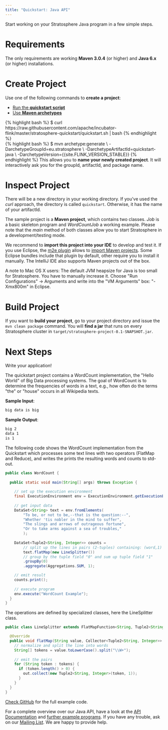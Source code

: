 ```yaml
---
title: "Quickstart: Java API"
---
```


Start working on your Stratosphere Java program in a few simple steps.


# Requirements
The only requirements are working __Maven 3.0.4__ (or higher) and __Java 6.x__ (or higher) installations.

# Create Project
Use one of the following commands to __create a project__:

<ul class="nav nav-tabs" style="border-bottom: none;">
    <li class="active"><a href="#quickstart-script" data-toggle="tab">Run the <strong>quickstart script</strong></a></li>
    <li><a href="#maven-archetype" data-toggle="tab">Use <strong>Maven archetypes</strong></a></li>
</ul>
<div class="tab-content">
    <div class="tab-pane active" id="quickstart-script">
    {% highlight bash %}
    $ curl https://raw.githubusercontent.com/apache/incubator-flink/master/stratosphere-quickstart/quickstart.sh | bash
    {% endhighlight %}
    </div>
    <div class="tab-pane" id="maven-archetype">
    {% highlight bash %}
    $ mvn archetype:generate                             \
      -DarchetypeGroupId=eu.stratosphere               \
      -DarchetypeArtifactId=quickstart-java            \
      -DarchetypeVersion={{site.FLINK_VERSION_STABLE}}
    {% endhighlight %}
        This allows you to <strong>name your newly created project</strong>. It will interactively ask you for the groupId, artifactId, and package name.
    </div>
</div>

# Inspect Project
There will be a new directory in your working directory. If you've used the _curl_ approach, the directory is called `quickstart`. Otherwise, it has the name of your artifactId.

The sample project is a __Maven project__, which contains two classes. _Job_ is a basic skeleton program and _WordCountJob_ a working example. Please note that the _main_ method of both classes allow you to start Stratosphere in a development/testing mode.

We recommend to __import this project into your IDE__ to develop and test it. If you use Eclipse, the [m2e plugin](http://www.eclipse.org/m2e/) allows to [import Maven projects](http://books.sonatype.com/m2eclipse-book/reference/creating-sect-importing-projects.html#fig-creating-import). Some Eclipse bundles include that plugin by default, other require you to install it manually. The IntelliJ IDE also supports Maven projects out of the box.


A note to Mac OS X users: The default JVM heapsize for Java is too small for Stratosphere. You have to manually increase it. Choose "Run Configurations" -> Arguments and write into the "VM Arguments" box: "-Xmx800m" in Eclipse.

# Build Project
If you want to __build your project__, go to your project directory and issue the `mvn clean package` command. You will __find a jar__ that runs on every Stratosphere cluster in `target/stratosphere-project-0.1-SNAPSHOT.jar`.

# Next Steps
Write your application!

The quickstart project contains a WordCount implementation, the "Hello World" of Big Data processing systems. The goal of WordCount is to determine the frequencies of words in a text, e.g., how often do the terms "the" or "house" occurs in all Wikipedia texts.

__Sample Input__:
```bash
big data is big
```

__Sample Output__:
```bash
big 2
data 1
is 1
```
The following code shows the WordCount implementation from the Quickstart which processes some text lines with two operators (FlatMap and Reduce), and writes the prints the resulting words and counts to std-out.

```java
public class WordCount {
  
  public static void main(String[] args) throws Exception {
    
    // set up the execution environment
    final ExecutionEnvironment env = ExecutionEnvironment.getExecutionEnvironment();
    
    // get input data
    DataSet<String> text = env.fromElements(
        "To be, or not to be,--that is the question:--",
        "Whether 'tis nobler in the mind to suffer",
        "The slings and arrows of outrageous fortune",
        "Or to take arms against a sea of troubles,"
        );
    
    DataSet<Tuple2<String, Integer>> counts = 
        // split up the lines in pairs (2-tuples) containing: (word,1)
        text.flatMap(new LineSplitter())
        // group by the tuple field "0" and sum up tuple field "1"
        .groupBy(0)
        .aggregate(Aggregations.SUM, 1);

    // emit result
    counts.print();
    
    // execute program
    env.execute("WordCount Example");
  }
}
```

The operations are defined by specialized classes, here the LineSplitter class.

```java
public class LineSplitter extends FlatMapFunction<String, Tuple2<String, Integer>> {

  @Override
  public void flatMap(String value, Collector<Tuple2<String, Integer>> out) {
    // normalize and split the line into words
    String[] tokens = value.toLowerCase().split("\\W+");
    
    // emit the pairs
    for (String token : tokens) {
      if (token.length() > 0) {
        out.collect(new Tuple2<String, Integer>(token, 1));
      }
    }
  }
}
```
[Check GitHub](https://github.com/apache/incubator-flink/blob/master/stratosphere-examples/stratosphere-java-examples/src/main/java/eu/stratosphere/example/java/wordcount/WordCount.java) for the full example code.

For a complete overview over our Java API, have a look at the [API Documentation](java_api_guide.html) and [further example programs](java_api_examples.html). If you have any trouble, ask on our [Mailing List](http://mail-archives.apache.org/mod_mbox/incubator-flink-dev/). We are happy to provide help.
